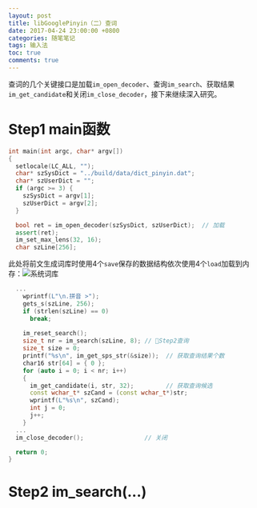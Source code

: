 ```yaml
---
layout: post
title: libGooglePinyin（二）查词
date: 2017-04-24 23:00:00 +0800
categories: 随笔笔记
tags: 输入法
toc: true
comments: true
---
```

查词的几个关键接口是加载`im_open_decoder`、查询`im_search`、获取结果`im_get_candidate`和关闭`im_close_decoder`，接下来继续深入研究。
# Step1 main函数
``` c++
int main(int argc, char* argv[])
{
  setlocale(LC_ALL, "");
  char* szSysDict = "../build/data/dict_pinyin.dat";
  char* szUserDict = "";
  if (argc >= 3) {
    szSysDict = argv[1];
    szUserDict = argv[2];
  }

  bool ret = im_open_decoder(szSysDict, szUserDict);  // 加载
  assert(ret);
  im_set_max_lens(32, 16);
  char szLine[256];
```
此处将前文生成词库时使用4个`save`保存的数据结构依次使用4个`load`加载到内存：![系统词库](http://palanceli.com/2017/04/16/2017/0416libGooglePinyin01/img21.png)
``` c++
  ...
    wprintf(L"\n.拼音 >");
    gets_s(szLine, 256);
    if (strlen(szLine) == 0)
      break;
    
    im_reset_search();
    size_t nr = im_search(szLine, 8); // 🏁Step2查询
    size_t size = 0;
    printf("%s\n", im_get_sps_str(&size));  // 获取查询结果个数
    char16 str[64] = { 0 };
    for (auto i = 0; i < nr; i++)
    {
      im_get_candidate(i, str, 32);         // 获取查询候选
      const wchar_t* szCand = (const wchar_t*)str;
      wprintf(L"%s\n", szCand);
      int j = 0;
      j++;
    }
  ...
  im_close_decoder();                 // 关闭

  return 0;
}
```
# Step2 im_search(...)
``` c++
```